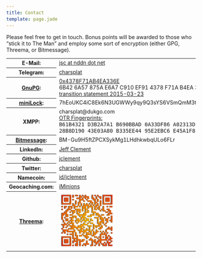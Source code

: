 ```yaml
---
title: Contact
template: page.jade
---
```


<p>Please feel free to get in touch. Bonus points will be awarded to those who &#8220;stick it to The Man&#8221; and employ some sort of encryption (either GPG, Threema, or Bitmessage).</p>

<div class="table-responsive">
<table class="table table-condensed table-striped">
<tbody>
<tr>
<th>E-Mail:</th>
<td><a href="#" class="mail-link"><span class="mail-addr">jsc at nddn dot net</span></a></td>
</tr>
<tr>
<th>Telegram:</th>
<td><a href="https://telegram.me/charsplat">charsplat</a></td>
</tr>
<tr>
<th><a href="http://www.gnupg.org/">GnuPG</a>:</th>
<td><a href="https://keybase.io/jsc">0x4378F71AB4EA336E</a><br />
6B42 6A57 875A E6A7 C910 EF91 4378 F71A B4EA 336E<br />
<a href="/gpg/transition-20150323.txt">transition statement 2015-03-23</a></td>
</tr>
<tr>
<th><a href="https://minilock.io/">miniLock</a>:</th>
<td>7hEoUKC4iC8Ek6N3UGWWy9qy9Q3sYS6VSmQmM3tcx2CmF</td>
</tr>
<tr>
<th>XMPP:</th>
<td>charsplat@dukgo.com<br/>
<u>OTR Fingerprints:</u></br>
<tt>B61B4321 D3B2A7A1 B690BBAD 0A33DF86 A02313DF</tt><br />
<tt>28B8D190 43E03A80 B335EE44 95E2EBC6 E45A1F88</tt>
</td>
</tr>
<tr>
<tr>
<th><a href="http://bitmessage.org">Bitmessage</a>:</th>
<td>BM-Gu9H5ftZPCXSykMg1LHdhkwbqULo6FLr</td>
</tr>
<tr>
<th>LinkedIn:</th>
<td><a href="http://www.linkedin.com/profile/view?id=6394933">Jeff Clement</a></td>
</tr>
<tr>
<th>Github:</th>
<td><a href="https://github.com/jclement">jclement</a></td>
</tr>
<tr>
<th>Twitter:</th>
<td><a href="https://twitter.com/charsplat">charsplat</a></td>
</tr>
<tr>
<th>Namecoin:</th>
<td><a href="http://explorer.namecoin.info/n/id/jclement">id/jclement</a></td>
</tr>
<tr>
<tr>
<th>Geocaching.com:</th>
<td><a href="http://www.geocaching.com/profile/?guid=f51076ec-b6e9-4acc-ae68-a8855c024edf">iMinions</a></td>
</tr>
<tr>
<th><a href="https://threema.ch/en/">Threema</a>:</th>
<td><a href="threema.png"><img src="threema.png" alt="Threema Address" width="150" height="151" /></a></td>
</tr>
</tbody>
</table>
</div>
